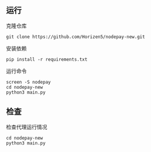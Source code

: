 ## 运行
克隆仓库
```
git clone https://github.com/Horizen5/nodepay-new.git
```
安装依赖
```
pip install -r requirements.txt
```
运行命令
```
screen -S nodepay
cd nodepay-new
python3 main.py
```
## 检查
检查代理运行情况
```
cd nodepay-new
python3 main.py
```
